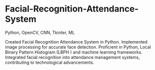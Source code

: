 # Facial-Recognition-Attendance-System
Python, OpenCV, CNN, Tkinter, ML

Created Facial Recognition Attendance System in Python.
Implemented image processing for accurate face detection.
Proficient in Python, Local Binary Pattern Histogram (LBPH ) and machine learning frameworks.
Integrated facial recognition into attendance management systems, contributing to technological advancements.
